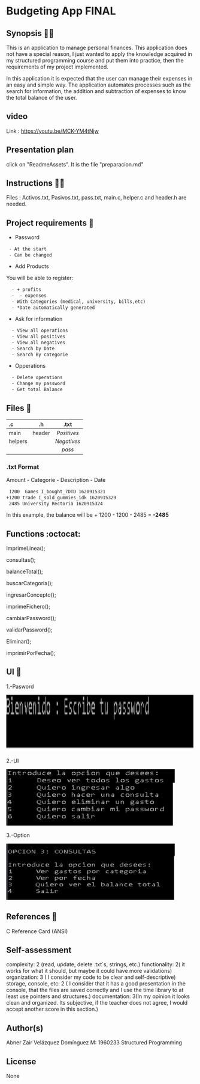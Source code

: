 # Budgeting App FINAL


## Synopsis :astronaut:

This is an application to manage personal finances. This application does not have a special reason, I just wanted to apply the knowledge acquired in my structured programming course and put them into practice, then the requirements of my project implemented.

In this application it is expected that the user can manage their expenses in an easy and simple way. The application automates processes such as the search for information, the addition and subtraction of expenses to know the total balance of the user.


## video 

Link : https://youtu.be/MCK-YM4tNjw

## Presentation plan

click on "ReadmeAssets". It is the file "preparacion.md"

## Instructions :technologist:

Files : Activos.txt, Pasivos.txt, pass.txt, main.c, helper.c and header.h are needed.

## Project requirements :dart:


- Password
 ```plain
  - At the start 
  - Can be changed
```
- Add Products

You will be able to register:

```plain
  - + profits
  -  - expenses
  - With Categories (medical, university, bills,etc) 
  - *Date automatically generated
 ```
 
- Ask for information 
```plain
  - View all operations
  - View all positives
  - View all negatives
  - Search by Date
  - Search By categorie
 ```
- Opperations
```plain
  - Delete operations
  - Change my password
  - Get total Balance
```

## Files :page_facing_up:

| **.c** |  **.h** | **.txt** |
|:-----|:--------:|:--------:|
| main  | header | _Positives_|
| helpers |    |   _Negatives_  |
|  |    |   _pass_  |


### .txt Format 

Amount - Categorie - Description  - Date
     
     1200  Games I_bought_7DTD 1620915321                              +1200 trade I_sold_gummies_idk 1620915329
     2485 University Rectoria 1620915324
      
 In this example, the balance will be + 1200 - 1200 - 2485 = **-2485**
     		
## Functions :octocat:

ImprimeLinea(); 

consultas();

balanceTotal();

buscarCategoria();

ingresarConcepto();

imprimeFichero();

cambiarPassword();

validarPassword();

Eliminar();

imprimirPorFecha();



## UI :iphone:

1.-Pasword 

<img src="https://github.com/AbnerIO/C/blob/main/PIA/ReadmeAssets/password.png" width="500px" height="150px"></a>

2.-UI 

<img src="https://github.com/AbnerIO/C/blob/main/PIA/ReadmeAssets/UI.png" width="450px" height="150px"></a>

3.-Option 

<img src="https://github.com/AbnerIO/C/blob/main/PIA/ReadmeAssets/consultas.png" width="450px" height="150px"></a>


## References :page_with_curl:

C Reference Card (ANSI)

## Self-assessment


complexity: 2 (read, update, delete .txt´s, strings, etc.)
functionality: 2( it works for what it should, but maybe it could have more validations)
organization: 3 ( I consider my code to be clear and self-descriptive)
storage, console, etc: 2 ( I consider that it has a good presentation in the console, that the files are saved correctly and I use the time library to at least use pointers and structures.)
documentation: 3(In my opinion it looks clean and organized. Its subjective, if the teacher does not agree, I would accept another score in this section.)


## Author(s)

Abner Zair Velázquez Domínguez  M: 1960233 Structured Programming

## License

None

